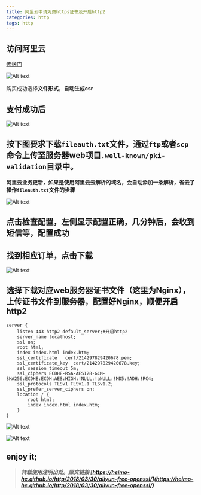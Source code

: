 ```yaml
---
title: 阿里云申请免费https证书及开启http2
categories: http
tags: http
---
```


## 访问阿里云

[传送门](https://common-buy.aliyun.com/?spm=5176.2020520163.cas.4.dadd4e672GmJz&commodityCode=cas#/buy)

![Alt text](https://ws1.sinaimg.cn/large/005H70QEgy1fpupctwpeoj30zl0hrgns.jpg)

购买成功选择**文件形式**，**自动生成csr**

<!-- more -->

## 支付成功后

![Alt text](https://ws1.sinaimg.cn/large/005H70QEgy1fpupe4p1l3j30b10903zp.jpg)

## 按下图要求下载`fileauth.txt`文件，通过`ftp`或者`scp`命令上传至服务器web项目`.well-known/pki-validation`目录中。
**阿里云业务更新，如果是使用阿里云云解析的域名，会自动添加一条解析，省去了操作`fileauth.txt`文件的步骤**

![Alt text](https://ws1.sinaimg.cn/large/005H70QEgy1fpupes6yc2j319f0hsk7a.jpg)

## 点击**检查配置**，左侧显示配置正确，几分钟后，会收到短信等，配置成功

## 找到相应订单，点击**下载**

![Alt text](https://ws1.sinaimg.cn/large/005H70QEgy1fpupf7hb4tj31fb0be41j.jpg)

## 选择下载对应web服务器证书文件（这里为Nginx），上传证书文件到服务器，配置好Nginx，顺便开启http2
```
server {
    listen 443 http2 default_server;#开启http2
    server_name localhost;
    ssl on;
    root html;
    index index.html index.htm;
    ssl_certificate   cert/214297829420678.pem;
    ssl_certificate_key  cert/214297829420678.key;
    ssl_session_timeout 5m;
    ssl_ciphers ECDHE-RSA-AES128-GCM-SHA256:ECDHE:ECDH:AES:HIGH:!NULL:!aNULL:!MD5:!ADH:!RC4;
    ssl_protocols TLSv1 TLSv1.1 TLSv1.2;
    ssl_prefer_server_ciphers on;
    location / {
        root html;
        index index.html index.htm;
    }
}
```

![Alt text](https://ws1.sinaimg.cn/large/005H70QEgy1fpupg2viikj319m0hg420.jpg)

![Alt text](https://ws1.sinaimg.cn/large/005H70QEgy1fpuphaqq8jj317r0dn411.jpg)

## enjoy it;



> ***转载使用注明出处。原文链接 [https://heimo-he.github.io/http/2018/03/30/aliyun-free-openssl/](https://heimo-he.github.io/http/2018/03/30/aliyun-free-openssl/)***